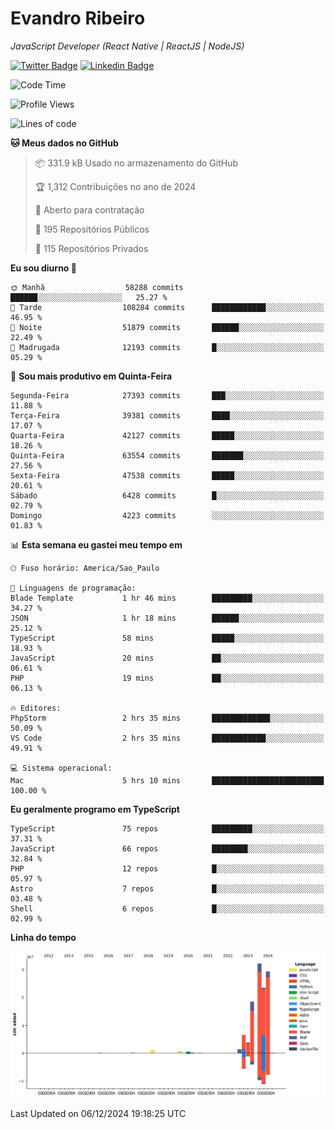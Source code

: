 # Evandro **Ribeiro**

*JavaScript Developer (React Native | ReactJS | NodeJS)*

[![Twitter Badge](https://img.shields.io/badge/-@ribeiroevandro-201B2D?style=flat-square&labelColor=201B2D&logo=twitter&logoColor=white&link=https://twitter.com/ribeiroevandro)](https://twitter.com/ribeiroevandro) 
[![Linkedin Badge](https://img.shields.io/badge/-Evandro%20Ribeiro-201B2D?style=flat-square&logo=Linkedin&logoColor=white&link=https://www.linkedin.com/in/ribeiroevandro)](https://www.linkedin.com/in/ribeiroevandro) 


<!--START_SECTION:waka-->
![Code Time](http://img.shields.io/badge/Code%20Time-4%2C189%20hrs%2038%20mins-blue)

![Profile Views](http://img.shields.io/badge/Visualizac%C3%B5es%20do%20perfil-0-blue)

![Lines of code](https://img.shields.io/badge/Desde%20o%20Hello%20World%20eu%20escrevi-118.3%20million%20linhas%20de%20c%C3%B3digo-blue)

**🐱 Meus dados no GitHub** 

> 📦 331.9 kB Usado no armazenamento do GitHub 
 > 
> 🏆 1,312 Contribuições no ano de 2024
 > 
> 💼 Aberto para contratação
 > 
> 📜 195 Repositórios Públicos 
 > 
> 🔑 115 Repositórios Privados 
 > 
**Eu sou diurno 🐤** 

```text
🌞 Manhã                  58288 commits       ██████░░░░░░░░░░░░░░░░░░░   25.27 % 
🌆 Tarde                  108284 commits      ████████████░░░░░░░░░░░░░   46.95 % 
🌃 Noite                  51879 commits       ██████░░░░░░░░░░░░░░░░░░░   22.49 % 
🌙 Madrugada              12193 commits       █░░░░░░░░░░░░░░░░░░░░░░░░   05.29 % 
```
📅 **Sou mais produtivo em Quinta-Feira** 

```text
Segunda-Feira            27393 commits       ███░░░░░░░░░░░░░░░░░░░░░░   11.88 % 
Terça-Feira              39381 commits       ████░░░░░░░░░░░░░░░░░░░░░   17.07 % 
Quarta-Feira             42127 commits       █████░░░░░░░░░░░░░░░░░░░░   18.26 % 
Quinta-Feira             63554 commits       ███████░░░░░░░░░░░░░░░░░░   27.56 % 
Sexta-Feira              47538 commits       █████░░░░░░░░░░░░░░░░░░░░   20.61 % 
Sábado                   6428 commits        █░░░░░░░░░░░░░░░░░░░░░░░░   02.79 % 
Domingo                  4223 commits        ░░░░░░░░░░░░░░░░░░░░░░░░░   01.83 % 
```


📊 **Esta semana eu gastei meu tempo em** 

```text
🕑︎ Fuso horário: America/Sao_Paulo

💬 Linguagens de programação: 
Blade Template           1 hr 46 mins        █████████░░░░░░░░░░░░░░░░   34.27 % 
JSON                     1 hr 18 mins        ██████░░░░░░░░░░░░░░░░░░░   25.12 % 
TypeScript               58 mins             █████░░░░░░░░░░░░░░░░░░░░   18.93 % 
JavaScript               20 mins             ██░░░░░░░░░░░░░░░░░░░░░░░   06.61 % 
PHP                      19 mins             ██░░░░░░░░░░░░░░░░░░░░░░░   06.13 % 

🔥 Editores: 
PhpStorm                 2 hrs 35 mins       █████████████░░░░░░░░░░░░   50.09 % 
VS Code                  2 hrs 35 mins       ████████████░░░░░░░░░░░░░   49.91 % 

💻 Sistema operacional: 
Mac                      5 hrs 10 mins       █████████████████████████   100.00 % 
```

**Eu geralmente programo em TypeScript** 

```text
TypeScript               75 repos            █████████░░░░░░░░░░░░░░░░   37.31 % 
JavaScript               66 repos            ████████░░░░░░░░░░░░░░░░░   32.84 % 
PHP                      12 repos            █░░░░░░░░░░░░░░░░░░░░░░░░   05.97 % 
Astro                    7 repos             █░░░░░░░░░░░░░░░░░░░░░░░░   03.48 % 
Shell                    6 repos             █░░░░░░░░░░░░░░░░░░░░░░░░   02.99 % 
```



**Linha do tempo**

![Lines of Code chart](https://raw.githubusercontent.com/ribeiroevandro/ribeiroevandro/main/assets/bar_graph.png)


 Last Updated on 06/12/2024 19:18:25 UTC
<!--END_SECTION:waka-->
